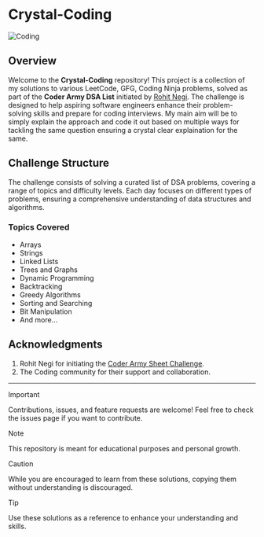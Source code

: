 # Crystal-Coding

![Coding](https://wallpapers.com/images/featured-full/coding-background-9izlympnd0ovmpli.jpg)

## Overview

Welcome to the **Crystal-Coding** repository! This project is a collection of my solutions to various LeetCode, GFG, Coding Ninja problems, solved as part of the **Coder Army DSA List** initiated by [Rohit Negi](https://www.linkedin.com/in/rohit-negi9/). The challenge is designed to help aspiring software engineers enhance their problem-solving skills and prepare for coding interviews. My main aim will be to simply explain the approach and code it out based on multiple ways for tackling the same question ensuring a crystal clear explaination for the same.

## Challenge Structure

The challenge consists of solving a curated list of DSA problems, covering a range of topics and difficulty levels. Each day focuses on different types of problems, ensuring a comprehensive understanding of data structures and algorithms.

### Topics Covered
- Arrays
- Strings
- Linked Lists
- Trees and Graphs
- Dynamic Programming
- Backtracking
- Greedy Algorithms
- Sorting and Searching
- Bit Manipulation
- And more...

## Acknowledgments
1. Rohit Negi for initiating the [Coder Army Sheet Challenge](https://docs.google.com/spreadsheets/d/1Pud-vdSPhhljScynHvTUGRE5yxEV6dCMb45rOwoSt_Q/edit?gid=0).
2. The Coding community for their support and collaboration.

***

> [!IMPORTANT]
> Contributions, issues, and feature requests are welcome! Feel free to check the issues page if you want to contribute.

> [!NOTE]
> This repository is meant for educational purposes and personal growth.

> [!CAUTION]
> While you are encouraged to learn from these solutions, copying them without understanding is discouraged.

> [!TIP]
> Use these solutions as a reference to enhance your understanding and skills.
